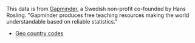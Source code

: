 This data is from [Gapminder](https://www.gapminder.org/about-gapminder/), a Swedish non-profit co-founded by Hans Rosling. "Gapminder produces free teaching resources making the world understandable based on reliable statistics."
- [Geo country codes](https://github.com/open-numbers/ddf--gapminder--systema_globalis/blob/master/ddf--entities--geo--country.csv)
